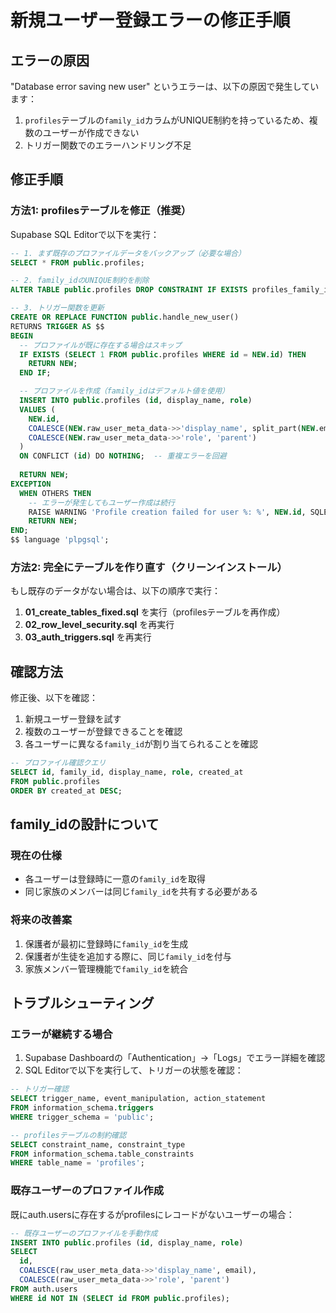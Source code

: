 # 新規ユーザー登録エラーの修正手順

## エラーの原因
"Database error saving new user" というエラーは、以下の原因で発生しています：

1. `profiles`テーブルの`family_id`カラムがUNIQUE制約を持っているため、複数のユーザーが作成できない
2. トリガー関数でのエラーハンドリング不足

## 修正手順

### 方法1: profilesテーブルを修正（推奨）

Supabase SQL Editorで以下を実行：

```sql
-- 1. まず既存のプロファイルデータをバックアップ（必要な場合）
SELECT * FROM public.profiles;

-- 2. family_idのUNIQUE制約を削除
ALTER TABLE public.profiles DROP CONSTRAINT IF EXISTS profiles_family_id_key;

-- 3. トリガー関数を更新
CREATE OR REPLACE FUNCTION public.handle_new_user()
RETURNS TRIGGER AS $$
BEGIN
  -- プロファイルが既に存在する場合はスキップ
  IF EXISTS (SELECT 1 FROM public.profiles WHERE id = NEW.id) THEN
    RETURN NEW;
  END IF;

  -- プロファイルを作成（family_idはデフォルト値を使用）
  INSERT INTO public.profiles (id, display_name, role)
  VALUES (
    NEW.id,
    COALESCE(NEW.raw_user_meta_data->>'display_name', split_part(NEW.email, '@', 1)),
    COALESCE(NEW.raw_user_meta_data->>'role', 'parent')
  )
  ON CONFLICT (id) DO NOTHING;  -- 重複エラーを回避
  
  RETURN NEW;
EXCEPTION
  WHEN OTHERS THEN
    -- エラーが発生してもユーザー作成は続行
    RAISE WARNING 'Profile creation failed for user %: %', NEW.id, SQLERRM;
    RETURN NEW;
END;
$$ language 'plpgsql';
```

### 方法2: 完全にテーブルを作り直す（クリーンインストール）

もし既存のデータがない場合は、以下の順序で実行：

1. **01_create_tables_fixed.sql** を実行（profilesテーブルを再作成）
2. **02_row_level_security.sql** を再実行
3. **03_auth_triggers.sql** を再実行

## 確認方法

修正後、以下を確認：

1. 新規ユーザー登録を試す
2. 複数のユーザーが登録できることを確認
3. 各ユーザーに異なる`family_id`が割り当てられることを確認

```sql
-- プロファイル確認クエリ
SELECT id, family_id, display_name, role, created_at 
FROM public.profiles 
ORDER BY created_at DESC;
```

## family_idの設計について

### 現在の仕様
- 各ユーザーは登録時に一意の`family_id`を取得
- 同じ家族のメンバーは同じ`family_id`を共有する必要がある

### 将来の改善案
1. 保護者が最初に登録時に`family_id`を生成
2. 保護者が生徒を追加する際に、同じ`family_id`を付与
3. 家族メンバー管理機能で`family_id`を統合

## トラブルシューティング

### エラーが継続する場合

1. Supabase Dashboardの「Authentication」→「Logs」でエラー詳細を確認
2. SQL Editorで以下を実行して、トリガーの状態を確認：

```sql
-- トリガー確認
SELECT trigger_name, event_manipulation, action_statement 
FROM information_schema.triggers 
WHERE trigger_schema = 'public';

-- profilesテーブルの制約確認
SELECT constraint_name, constraint_type 
FROM information_schema.table_constraints 
WHERE table_name = 'profiles';
```

### 既存ユーザーのプロファイル作成

既にauth.usersに存在するがprofilesにレコードがないユーザーの場合：

```sql
-- 既存ユーザーのプロファイルを手動作成
INSERT INTO public.profiles (id, display_name, role)
SELECT 
  id,
  COALESCE(raw_user_meta_data->>'display_name', email),
  COALESCE(raw_user_meta_data->>'role', 'parent')
FROM auth.users
WHERE id NOT IN (SELECT id FROM public.profiles);
```
